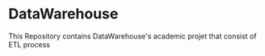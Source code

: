 # DataWarehouse
This Repository contains DataWarehouse's academic projet that consist of ETL process 
